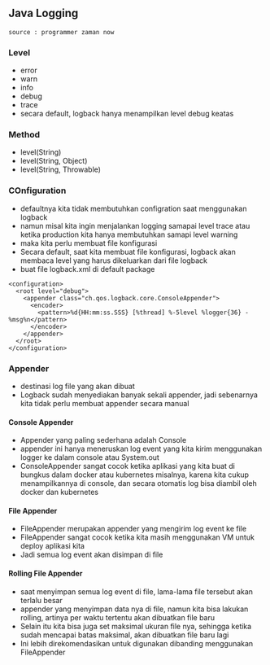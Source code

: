 ## Java Logging
    source : programmer zaman now

### Level
- error
- warn
- info
- debug
- trace
- secara default, logback hanya menampilkan level debug keatas

### Method
- level(String)
- level(String, Object)
- level(String, Throwable)


### COnfiguration
- defaultnya kita tidak membutuhkan configration saat menggunakan logback
- namun misal kita ingin menjalankan logging samapai level trace atau ketika production kita hanya membutuhkan samapi level warning
- maka kita perlu membuat file konfigurasi
- Secara default, saat kita membuat file konfigurasi, logback akan membaca level yang harus dikeluarkan dari file logback
- buat file logback.xml di default package

```
<configuration>
  <root level="debug">
    <appender class="ch.qos.logback.core.ConsoleAppender">
      <encoder>
        <pattern>%d{HH:mm:ss.SSS} [%thread] %-5level %logger{36} - %msg%n</pattern>
      </encoder>
    </appender>
  </root>
</configuration>
```


### Appender
- destinasi log file yang akan dibuat
- Logback sudah menyediakan banyak sekali appender, jadi sebenarnya kita tidak perlu membuat appender secara manual

#### Console Appender
- Appender yang paling sederhana adalah Console
- appender ini hanya meneruskan log event yang kita kirim menggunakan logger ke dalam console atau System.out
- ConsoleAppender sangat cocok ketika aplikasi yang kita buat di bungkus dalam docker atau kubernetes misalnya,
karena kita cukup menampilkannya di console, dan secara otomatis log bisa diambil oleh docker dan kubernetes


#### File Appender
- FileAppender merupakan appender yang mengirim log event ke file
- FileAppender sangat cocok ketika kita masih menggunakan VM untuk deploy aplikasi  kita
- Jadi semua log event akan disimpan di file

#### Rolling File Appender
- saat menyimpan semua log event di file, lama-lama file tersebut akan terlalu besar
- appender yang menyimpan data nya di file, namun kita bisa lakukan rolling, artinya per waktu tertentu akan dibuatkan file baru
- Selain itu kita bisa juga set maksimal ukuran file nya, sehingga ketika sudah mencapai batas maksimal, akan dibuatkan file baru lagi
- Ini lebih direkomendasikan untuk digunakan dibanding menggunakan FileAppender

